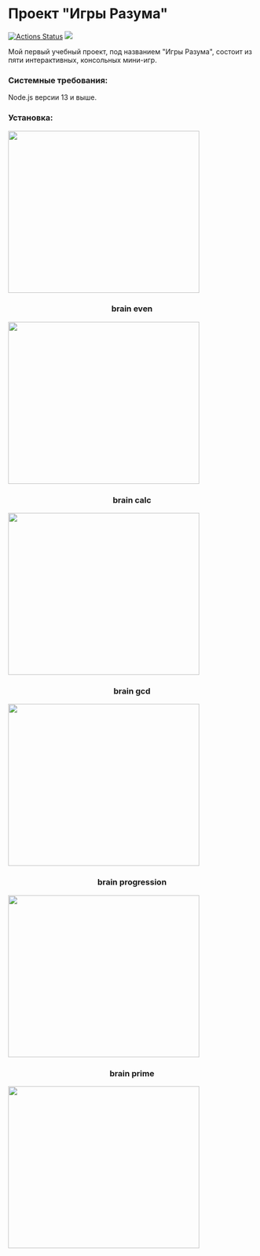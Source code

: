 ### <h1>Проект "Игры Разума"</h1>
[![Actions Status](https://github.com/1808Avenue/frontend-project-lvl1/workflows/hexlet-check/badge.svg)](https://github.com/1808Avenue/frontend-project-lvl1/actions)
<a href="https://codeclimate.com/github/1808Avenue/frontend-project-lvl1/maintainability"><img src="https://api.codeclimate.com/v1/badges/522e4dc9052df218b3b1/maintainability" /></a>

<p>Мой первый учебный проект, под названием "Игры Разума", состоит из пяти интерактивных, консольных мини-игр.</p>
<h3>Системные требования:</h3>
<p>Node.js версии 13 и выше.</p>
<h3>Установка:</h3>
<a href="https://asciinema.org/a/iKBr7k64DcrNbZdrz5LnVvFOZ" target="_blank"><img style="width: 389px; height: 330px;" src="https://asciinema.org/a/iKBr7k64DcrNbZdrz5LnVvFOZ.svg"></a>
<p></p>

<h3 style="text-align: center;">brain even</h3>
<a href="https://asciinema.org/a/Swr3AAfMnCsahDIBumrAy4gm0" target="_blank"><img style="width: 389px; height: 330px;" src="https://asciinema.org/a/Swr3AAfMnCsahDIBumrAy4gm0.svg"></a>

<h3 style="text-align: center;">brain calc</h3>
<a href="https://asciinema.org/a/qOJcorOECOx4LukIm9hVMHxus" target="_blank"><img style="width: 389px; height: 330px;" src="https://asciinema.org/a/qOJcorOECOx4LukIm9hVMHxus.svg"></a>

<h3 style="text-align: center;">brain gcd</h3>
<a href="https://asciinema.org/a/6IoyGxT5MEGpZw9PBPRQGorkJ" target="_blank"><img style="width: 389px; height: 330px;" src="https://asciinema.org/a/6IoyGxT5MEGpZw9PBPRQGorkJ.svg"></a>

<h3 style="text-align: center;">brain progression</h3>
<a href="https://asciinema.org/a/q48N9pmI6fjyasNi8qxfNzcb2" target="_blank"><img style="width: 389px; height: 330px;" src="https://asciinema.org/a/q48N9pmI6fjyasNi8qxfNzcb2.svg"></a>

<h3 style="text-align: center;">brain prime</h3>
<a href="https://asciinema.org/a/UjBB9URtKpgQHAhqbV4YRSbv9" target="_blank"><img style="width: 389px; height: 330px;" src="https://asciinema.org/a/UjBB9URtKpgQHAhqbV4YRSbv9.svg"></a>



